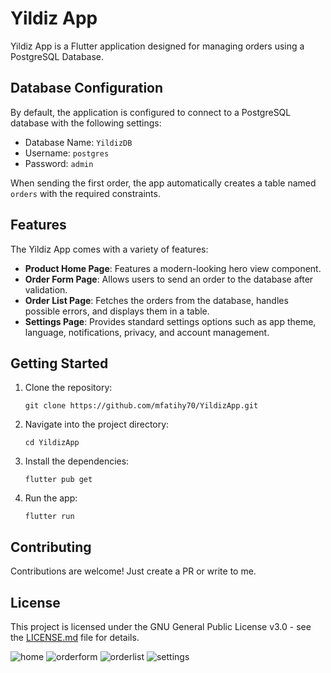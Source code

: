 # Yildiz App

Yildiz App is a Flutter application designed for managing orders using a PostgreSQL Database.

## Database Configuration

By default, the application is configured to connect to a PostgreSQL database with the following settings:

- Database Name: `YildizDB`
- Username: `postgres`
- Password: `admin`

When sending the first order, the app automatically creates a table named `orders` with the required constraints.

## Features

The Yildiz App comes with a variety of features:

- **Product Home Page**: Features a modern-looking hero view component.
- **Order Form Page**: Allows users to send an order to the database after validation.
- **Order List Page**: Fetches the orders from the database, handles possible errors, and displays them in a table.
- **Settings Page**: Provides standard settings options such as app theme, language, notifications, privacy, and account management.

## Getting Started
1. Clone the repository:
    ```
    git clone https://github.com/mfatihy70/YildizApp.git
    ```
2. Navigate into the project directory:
    ```
    cd YildizApp
    ```
3. Install the dependencies:
    ```
    flutter pub get
    ```
4. Run the app:
    ```
    flutter run

## Contributing

Contributions are welcome! Just create a PR or write to me.

## License

This project is licensed under the GNU General Public License v3.0 - see the [LICENSE.md](LICENSE.md) file for details.


![home](https://github.com/mfatihy70/YildizApp/assets/60326832/0581f5bc-915b-479a-bb44-14a8e2f24b2e)
![orderform](https://github.com/mfatihy70/YildizApp/assets/60326832/3bf73fdc-07d8-43ba-b3a4-80809fd0f0e7)
![orderlist](https://github.com/mfatihy70/YildizApp/assets/60326832/795f52d6-9155-4435-bd3c-1bd3e8ba7654)
![settings](https://github.com/mfatihy70/YildizApp/assets/60326832/a98a9c60-1219-43ca-837c-a6ab92522cbb)
